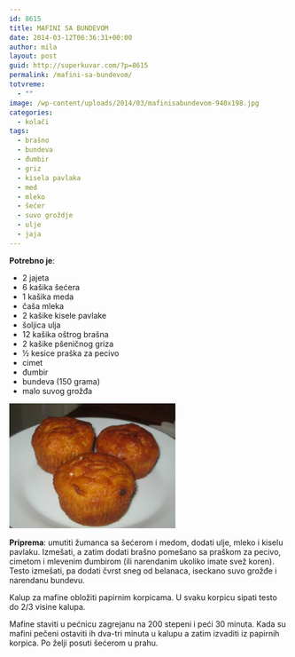 ```yaml
---
id: 8615
title: MAFINI SA BUNDEVOM
date: 2014-03-12T06:36:31+00:00
author: mila
layout: post
guid: http://superkuvar.com/?p=8615
permalink: /mafini-sa-bundevom/
totvreme:
  - ""
image: /wp-content/uploads/2014/03/mafinisabundevom-940x198.jpg
categories:
  - kolači
tags:
  - brašno
  - bundeva
  - đumbir
  - griz
  - kisela pavlaka
  - med
  - mleko
  - šećer
  - suvo groždje
  - ulje
  - jaja
---
```

**Potrebno je**:

  * 2 jajeta
  * 6 kašika šećera
  * 1 kašika meda
  * čaša mleka
  * 2 kašike kisele pavlake
  * šoljica ulja
  * 12 kašika oštrog brašna
  * 2 kašike pšeničnog griza
  * ½ kesice praška za pecivo
  * cimet
  * đumbir
  * bundeva (150 grama)
  * malo suvog grožđa

[<img class="alignnone size-medium wp-image-8617" src="/wp-content/uploads/2014/03/mafinisabundevom-1024x768.jpg" alt="mafinisabundevom" width="300" height="225" />](/wp-content/uploads/2014/03/mafinisabundevom.jpg)

**Priprema**: umutiti žumanca sa šećerom i medom, dodati ulje, mleko i kiselu pavlaku. Izmešati, a zatim dodati brašno pomešano sa praškom za pecivo, cimetom i mlevenim đumbirom (ili narendanim ukoliko imate svež koren). Testo izmešati, pa dodati čvrst sneg od belanaca, iseckano suvo grožđe i narendanu bundevu.

Kalup za mafine obložiti papirnim korpicama. U svaku korpicu sipati testo do 2/3 visine kalupa.

Mafine staviti u pećnicu zagrejanu na 200 stepeni i peći 30 minuta. Kada su mafini pečeni ostaviti ih dva-tri minuta u kalupu a zatim izvaditi iz papirnih korpica. Po želji posuti šećerom u prahu.